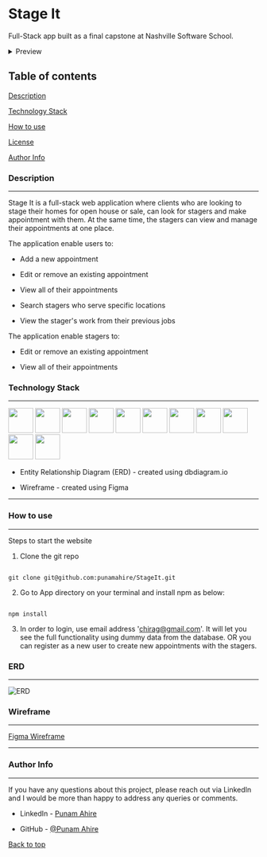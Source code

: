
# Stage It

Full-Stack app built as a final capstone at Nashville Software School.

<details>
<summary>Preview</summary>

![Preview1](/ReadMe_Images/web1.png)
![Preview2](/ReadMe_Images/web2.png)

</details>

## Table of contents
 
[Description](#description-link)

[Technology Stack](#technology-link)

[How to use](#howToUse-link)

[License](#license-link)

[Author Info](#author-link)

  


<h3  id="description-link">Description</h3>

---

Stage It is a full-stack web application where clients who are looking to stage their homes for open house or sale, can look for stagers and make appointment with them. At the same time, the stagers can view and manage their appointments at one place.

The application enable users to:

- Add a new appointment

- Edit or remove an existing appointment

- View all of their appointments

- Search stagers who serve specific locations

- View the stager's work from their previous jobs

The application enable stagers to:

- Edit or remove an existing appointment

- View all of their appointments

<h3  id="technology-link">Technology Stack</h3>

---

<img src='https://upload.wikimedia.org/wikipedia/commons/a/a7/React-icon.svg' width='50' height='50' />  <img src='https://raw.githubusercontent.com/get-icon/geticon/master/icons/json.svg' width='50' height='50' />  <img src='https://raw.githubusercontent.com/get-icon/geticon/master/icons/html-5.svg' width='50' height='50' />  <img src='https://raw.githubusercontent.com/get-icon/geticon/master/icons/css-3.svg' width='50' height='50' />  <img src='https://raw.githubusercontent.com/get-icon/geticon/master/icons/javascript.svg' width='50' height='50' />  <img src='https://raw.githubusercontent.com/get-icon/geticon/master/icons/bootstrap.svg' width='50' height='50' />  <img src='https://raw.githubusercontent.com/get-icon/geticon/master/icons/github-icon.svg' width='50' height='50' />  <img src='https://cdn.cdnlogo.com/logos/c/27/c.svg' width='50' height='50' />  <img src='https://upload.wikimedia.org/wikipedia/commons/0/0e/Microsoft_.NET_logo.png' width='50' height='50' />  <img src='https://cdn.cdnlogo.com/logos/m/21/microsoft-sql-server.svg' width='50' height='50' />  <img src='https://cdn.cdnlogo.com/logos/m/57/microsoft-azure.svg' width='50' height='50' />

- Entity Relationship Diagram (ERD) - created using dbdiagram.io

- Wireframe - created using Figma

 
---

<h3  id="howToUse-link">How to use</h3>

---

Steps to start the website

1. Clone the git repo

```

git clone git@github.com:punamahire/StageIt.git

```

2. Go to App directory on your terminal and install npm as below:

```

npm install

```

3. In order to login, use email address 'chirag@gmail.com'. It will let you see the full functionality using dummy data from the database. OR you can register as a new user to create new appointments with the stagers.


### ERD
---

![ERD](/readme_images/erd.png)

### Wireframe

---

[Figma Wireframe](https://www.figma.com/file/ADqfTqAezrmprBgTEI2KHS/StageIt?node-id=0%3A1)

---

<h3  id="author-link">Author Info</h3>

---

If you have any questions about this project, please reach out via LinkedIn and I would be more than happy to address any queries or comments.

- LinkedIn - [Punam Ahire](https://www.linkedin.com/in/punam-ahire/)

- GitHub - [@Punam Ahire](https://github.com/punamahire)

[Back to top](#)